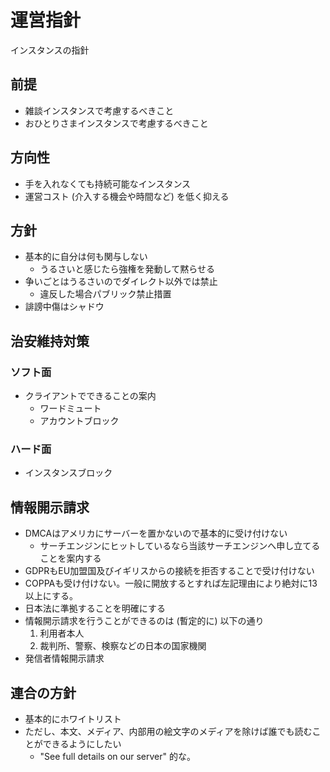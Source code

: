 # 運営指針
インスタンスの指針

## 前提
* 雑談インスタンスで考慮するべきこと
* おひとりさまインスタンスで考慮するべきこと

## 方向性
* 手を入れなくても持続可能なインスタンス
* 運営コスト (介入する機会や時間など) を低く抑える

## 方針
* 基本的に自分は何も関与しない
  * うるさいと感じたら強権を発動して黙らせる
* 争いごとはうるさいのでダイレクト以外では禁止
  * 違反した場合パブリック禁止措置
* 誹謗中傷はシャドウ

## 治安維持対策
### ソフト面
* クライアントでできることの案内
  * ワードミュート
  * アカウントブロック

### ハード面
* インスタンスブロック

## 情報開示請求
* DMCAはアメリカにサーバーを置かないので基本的に受け付けない
  * サーチエンジンにヒットしているなら当該サーチエンジンへ申し立てることを案内する
* GDPRもEU加盟国及びイギリスからの接続を拒否することで受け付けない
* COPPAも受け付けない。一般に開放するとすれば左記理由により絶対に13以上にする。
* 日本法に準拠することを明確にする
* 情報開示請求を行うことができるのは (暫定的に) 以下の通り
  1. 利用者本人
  2. 裁判所、警察、検察などの日本の国家機関
* 発信者情報開示請求

## 連合の方針
* 基本的にホワイトリスト
* ただし、本文、メディア、内部用の絵文字のメディアを除けば誰でも読むことができるようにしたい
  * "See full details on our server" 的な。

